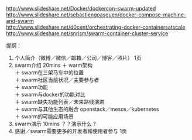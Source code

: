 http://www.slideshare.net/Docker/dockercon-swarm-updated  
http://www.slideshare.net/sebastiengoasguen/docker-compose-machine-and-swarm   
http://www.slideshare.net/d0cent/orchestrating-docker-containersatscale  
http://www.slideshare.net/snrism/swarm-container-cluster-service  


提纲：  
1. 个人简介（微博／微信／邮箱／公司／博客／照片）  1页   
2. swarm介绍  20mins
    ＋ warm架构  
    ＋ swarm在三架马车中的位置   
    ＋ swarm社区当前状况／主要参与者  
    ＋ swarm功能  
    ＋ swarm与docker的功能对比  
    ＋ swarm缺失功能列表／未来路线演进  
    ＋ swarm与其他生态的融合  openstack／mesos／kubernetes   
    ＋ swarm的可能应用场景  
3. swarm演示  10mins
    ？？演示什么？   
4. 感谢／swarm需要更多的开发者和使用者参与   1页   
